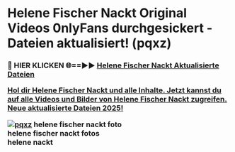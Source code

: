 # Helene Fischer Nackt Original Videos 0nlyFans durchgesickert - Dateien aktualisiert! (pqxz)

<h3>🔴 HIER KLICKEN 🌐==►► <a href="https://tinyurl.com/h6vf6nb8" rel="nofollow">Helene Fischer Nackt Aktualisierte Dateien

Hol dir Helene Fischer Nackt und alle Inhalte. Jetzt kannst du auf alle Videos und Bilder von Helene Fischer Nackt zugreifen. Neue aktualisierte Dateien 2025!

[![pqxz](https://i.imgur.com/sD4kR3V.gif)](https://tinyurl.com/h6vf6nb8)
helene fischer nackt foto<br>
helene fischer nackt fotos<br>
helene nackt